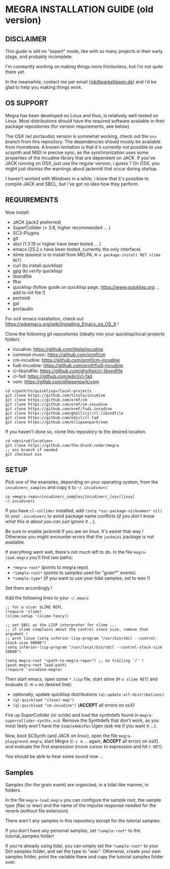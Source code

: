 # MEGRA INSTALLATION GUIDE (old version)

## DISCLAIMER
This guide is still on "expert" mode, like with so many
projects in their early stage, and probably incomplete.

I'm constantly working on making things more frictionless,
but i'm not quite there yet.

In the meanwhile, contact me per email (nik@parkellipsen.de)
and i'd be glad to help you making things work. 

## OS SUPPORT
Megra has been developed on Linux and thus, is relatively well-tested on Linux.
Most distributions should have the required software available in their package
repositories (for version requirements, see below). 

The OSX (w/ portaudio) version is somewhat working, check out the `osx` branch from this repository.
The dependencies should mostly be available from Homebrew.
A known limitation is that it's currently not possible to use scsynth and MIDI in precise
sync, as the synchronization uses some properties of the Incudine library that are
dependent on JACK. If you've JACK running on OSX, just use the regular version, i guess ?
On OSX, you might just dismiss the warnings about jackmidi that occur during startup.

I haven't worked with Windows in a while, i know that it's possible to compile
JACK and SBCL, but i've got no idea how they perform.

## REQUIREMENTS

Now install:
- JACK (jack2 preferred)
- SuperCollider (> 3.8, higher recommended ... )
- SC3-Plugins
- git
- sbcl (1.3.19 or higher have been tested ... )
- emacs (25.2.x have been tested, currently the only interface)
- slime (easiest is to install from MELPA, `M-x package-install RET slime RET`)
- curl (to install quicklisp)
- gpg (to verify quicklisp)
- libsndfile
- fftw
- quicklisp (follow guide on quicklisp page, https://www.quicklisp.org ... add to init file !)
- portmidi
- gsl
- portaudio

For osX emacs installation, check out https://wikemacs.org/wiki/Installing_Emacs_on_OS_X !

Clone the following git repositories (ideally into your quicklisp/local-projects folder):

- incudine:       https://github.com/titola/incudine
- common music:   https://github.com/ormf/cm
- cm-incudine:    https://github.com/ormf/cm-incudine
- fudi-incudine:  https://github.com/ormf/fudi-incudine
- cl-libsndfile:  https://github.com/ghollisjr/cl-libsndfile
- cl-fad:         https://github.com/edicl/cl-fad
- vom:            https://gitlab.com/ellipsenpark/vom

```
cd </path/to/quicklisp>/local-projects
git clone https://github.com/titola/incudine
git clone https://github.com/ormf/cm
git clone https://github.com/ormf/cm-incudine
git clone https://github.com/ormf/fudi-incudine
git clone https://github.com/ghollisjr/cl-libsndfile
git clone https://github.com/edicl/cl-fad
git clone https://github.com/ellipsenpark/vom
```

If you haven't done so, clone this repository to the desired location.
```
cd <desired/location>
git clone https://github.com/the-drunk-coder/megra
;; osx branch if needed
git checkout osx
```

## SETUP

Pick one of the examples, depending on your operating system, from the `incudinerc_samples`
and copy it to `~/.incudinerc`:

```
cp <megra-repo>/incudinerc_samples/incudinerc_[osx|linux] ~/.incudinerc
```

If you have `cl-collider` installed, add `(setq *osc-package-nicknames* nil)` 
to your `.incudinerc` to avoid package name conflicts (*if you don't know what
this is about you can just ignore it ...*).

Be sure to enable jackmidi if you are on linux. It's easier that way !
Otherwise you might encounter errors that the `jackmidi` package is not
available.

If everything went well, there's not much left to do. In the file `megra-load.megra` you'll find two paths:

- `*megra-root*` (points to megra repo)
- `*sample-root*` (points to samples used for "grain*" events)
- `*sample-type*` (if you want to use your tidal samples, set to wav !)

Set them accordingly !

Add the following lines to your `~/.emacs`:

```
;; for a nicer SLIME REPL
(require 'slime)
(slime-setup '(slime-fancy))

;; set SBCL as the LISP interpreter for slime ... 
;; if slime complains about the control stack size, remove that argument !
;; arch linux (setq inferior-lisp-program "/usr/bin/sbcl --control-stack-size 50000")
(setq inferior-lisp-program "/usr/local/bin/sbcl --control-stack-size 50000")

(setq megra-root "<path-to-megra-repo>") ;; no trailing '/' !  
(push megra-root load-path)
(require 'incudine-megra)
```

Then start emacs, open some `*.lisp` file, start slime (`M-x slime RET`) and evaluate (`C-M-x` on desired line):
- optionally, update quicklisp distributions `(ql:update-all-distributions)`
- `(ql:quickload "closer-mop")`
- `(ql:quickload "cm-incudine")` (**ACCEPT** all errors on osX)

Fire up SuperCollider (or scide) and load the synthdefs found in `megra-supercollider-synths.scd`.
Remove the Synthdefs that don't work, as you most likely won't have the `SimpleAmbiPan` Ugen (ask me if you
want it ...).

Now, boot SCSynth (and JACK on linux), open the file `megra-playground.megra`, start
Megra (`C-c m` ... again, **ACCEPT** all errors on osX) and evaluate the first expression 
(move cursor to expression and hit `C-RET`).

You should be able to hear some sound now ... 

## Samples

Samples (for the grain event) are organized, in a tidal-like manner, in folders. 

In the file `megra-load.megra` you can configure the sample root,
the sample type (flac or wav) and the name of the impulse response
needed for the reverb (without file extension).

There aren't any samples in this repository except for the tutorial 
samples. 

If you don't have any personal samples, set `*sample-root*` to the tutorial_samples folder!

If you're already using tidal, you can simply set the `*sample-root*` 
to your Dirt samples folder, and set the type to "wav".
Otherwise, create your own samples folder, point the variable there and copy
the tutorial samples folder over.


